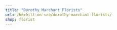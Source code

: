 ```yaml
---
title: "Dorothy Marchant Florists"
url: /bexhill-on-sea/dorothy-marchant-florists/
shop: florist
---
```

